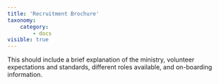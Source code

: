 ```yaml
---
title: 'Recruitment Brochure'
taxonomy:
    category:
        - docs
visible: true
---
```


This should include a brief explanation of the ministry, volunteer expectations and standards, different roles available, and on-boarding information.